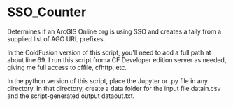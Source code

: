 # SSO_Counter
Determines if an ArcGIS Online org is using SSO and creates a tally from a supplied list of AGO URL prefixes. 

In the ColdFusion version of this script, you'll need to add a full path at about line 69. I run this script froma CF Developer edition server as needed, giving me full access to cffile, cfhttp, etc.

In the python version of this script, place the Jupyter or .py file in any directory. In that directory, create a data folder for the input file datain.csv and the script-generated output dataout.txt.


